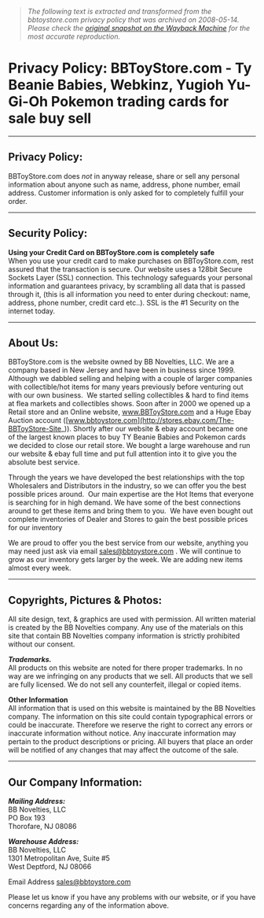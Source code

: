 > *The following text is extracted and transformed from the bbtoystore.com privacy policy that was archived on 2008-05-14. Please check the [original snapshot on the Wayback Machine](https://web.archive.org/web/20080514021657id_/http%3A//www.bbtoystore.com/store/CS_privacy.html%23privacypolicy) for the most accurate reproduction.*

# Privacy Policy: BBToyStore.com - Ty Beanie Babies, Webkinz, Yugioh Yu-Gi-Oh Pokemon trading cards for sale buy sell

* * *

## Privacy Policy:

BBToyStore.com does _not_ in anyway release, share or sell any personal information about anyone such as name, address, phone number, email address. Customer information is only asked for to completely fulfill your order. 

* * *

## Security Policy:

**Using your Credit Card on BBToyStore.com is completely safe**  
When you use your credit card to make purchases on BBToyStore.com, rest assured that the transaction is secure. Our website uses a 128bit Secure Sockets Layer (SSL) connection. This technology safeguards your personal information and guarantees privacy, by scrambling all data that is passed through it, (this is all information you need to enter during checkout: name, address, phone number, credit card etc..). SSL is the #1 Security on the internet today. 

* * *

## About Us:

BBToyStore.com is the website owned by BB Novelties, LLC. We are a company based in New Jersey and have been in business since 1999. Although we dabbled selling and helping with a couple of larger companies with collectible/hot items for many years previously before venturing out with our own business.  We started selling collectibles & hard to find items at flea markets and collectibles shows. Soon after in 2000 we opened up a Retail store and an Online website, www.BBToyStore.com and a Huge Ebay Auction account ([www.bbtoystore.com](http://stores.ebay.com/The-BBToyStore-Site_)). Shortly after our website & ebay account became one of the largest known places to buy TY Beanie Babies and Pokemon cards we decided to close our retail store. We bought a large warehouse and run our website & ebay full time and put full attention into it to give you the absolute best service.  

Through the years we have developed the best relationships with the top Wholesalers and Distributors in the industry, so we can offer you the best possible prices around.  Our main expertise are the Hot Items that everyone is searching for in high demand. We have some of the best connections around to get these items and bring them to you.  We have even bought out complete inventories of Dealer and Stores to gain the best possible prices for our inventory

We are proud to offer you the best service from our website, anything you may need just ask via email [sales@bbtoystore.com](mailto:sales@bbtoystore.com) . We will continue to grow as our inventory gets larger by the week. We are adding new items almost every week. 

* * *

## Copyrights, Pictures & Photos:

All site design, text, & graphics are used with permission. All written material is created by the BB Novelties company. Any use of the materials on this site that contain BB Novelties company information is strictly prohibited without our consent. 

**_Trademarks._**  
All products on this website are noted for there proper trademarks. In no way are we infringing on any products that we sell. All products that we sell are fully licensed. We do not sell any counterfeit, illegal or copied items.  

**Other Information**  
All information that is used on this website is maintained by the BB Novelties company. The information on this site could contain typographical errors or could be inaccurate. Therefore we reserve the right to correct any errors or inaccurate information without notice. Any inaccurate information may pertain to the product descriptions or pricing. All buyers that place an order will be notified of any changes that may affect the outcome of the sale.  


* * *

## Our Company Information:

**_Mailing Address:_**  
BB Novelties, LLC  
PO Box 193  
Thorofare, NJ 08086

**_Warehouse Address:_**  
BB Novelties, LLC  
1301 Metropolitan Ave, Suite #5  
West Deptford, NJ 08066

Email Address [sales@bbtoystore.com](mailto:sales@bbtoystore.com)   


Please let us know if you have any problems with our website, or if you have concerns regarding any of the information above. 
